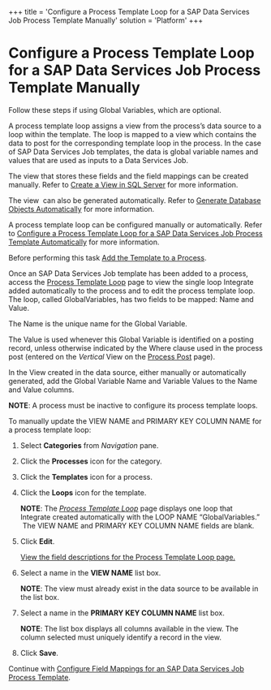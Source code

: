 +++
title = 'Configure a Process Template Loop for a SAP Data Services Job Process Template Manually'
solution = 'Platform'
+++

# Configure a Process Template Loop for a SAP Data Services Job Process Template Manually

Follow these steps if using Global Variables, which are optional.

A process template loop assigns a view from the process’s data source to
a loop within the template. The loop is mapped to a view which contains
the data to post for the corresponding template loop in the process. In
the case of SAP Data Services Job templates, the data is global variable
names and values that are used as inputs to a Data Services Job.

The view that stores these fields and the field mappings can be created
manually. Refer to [Create a View in SQL
Server](Create_a_View_in_SQL_Server) for more information.

The view  can also be generated automatically. Refer to [Generate
Database Objects
Automatically](Generate_Database_Objects_Automatically) for more
information.

A process template loop can be configured manually or automatically.
Refer to [Configure a Process Template Loop for a SAP Data Services Job
Process Template
Automatically](Configure_a_Process_Template_Loop_for_a_SAP_Data_Services_Job_Process_Template_Automatically)
for more information.

Before performing this task [Add the Template to a
Process](Add_the_Template_to_a_Process_DSJob).

Once an SAP Data Services Job template has been added to a process,
access the [Process Template
Loop](../Page_Desc/Process_Template_Loop) page to view the single
loop Integrate added automatically to the process and to edit the
process template loop. The loop, called GlobalVariables, has two fields
to be mapped: Name and Value.

The Name is the unique name for the Global Variable.

The Value is used whenever this Global Variable is identified on a
posting record, unless otherwise indicated by the Where clause used in
the process post (entered on the
<span style="font-style: italic;">Vertical</span> View on the [Process
Post](../Page_Desc/Process_Post_H) page).

In the View created in the data source, either manually or automatically
generated, add the Global Variable Name and Variable Values to the Name
and Value columns.  

<span style="font-weight: bold;">NOTE</span>: A process must be inactive
to configure its process template loops.

To manually update the VIEW NAME and PRIMARY KEY COLUMN NAME for a
process template loop:

1.  Select <span style="font-weight: bold;">Categories</span> from
    <span style="font-style: italic;">Navigation</span> pane.

2.  Click the <span style="font-weight: bold;">Processes</span> icon for
    the category.

3.  Click the <span style="font-weight: bold;">Templates</span> icon for
    a process.

4.  Click the <span style="font-weight: bold;">Loops</span> icon for the
    template.
    
    <span style="font-weight: bold;">NOTE</span>: The
    <span style="font-style: italic;">[Process Template
    Loop](../Page_Desc/Process_Template_Loop)</span> page displays
    one loop that Integrate created automatically with the LOOP NAME
    “GlobalVariables.”  The VIEW NAME and PRIMARY KEY COLUMN NAME
    fields are blank.

5.  Click <span style="font-weight: bold;">Edit</span>.
    
    [View the field descriptions for the Process Template Loop
    page.](../Page_Desc/Process_Template_Loop)

6.  Select a name in the <span style="font-weight: bold;">VIEW
    NAME</span> list box.
    
    <span style="font-weight: bold;">NOTE</span>: The view must already
    exist in the data source to be available in the list box.

7.  Select a name in the <span style="font-weight: bold;">PRIMARY KEY
    COLUMN NAME</span> list box.
    
    <span style="font-weight: bold;">NOTE</span>: The list box displays
    all columns available in the view. The column selected must uniquely
    identify a record in the view.

8.  Click <span style="font-weight: bold;">Save</span>.

Continue with [Configure Field Mappings for an SAP Data Services Job
Process
Template](Configure_Field_Mappings_for_an_SAP_Data_Services_Job_Process_Template).
